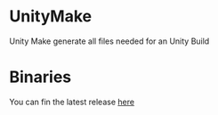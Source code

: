 # UnityMake
Unity Make generate all files needed for an Unity Build

# Binaries
You can fin the latest release [here](https://github.com/YoannLaala/UnityMake/releases)
